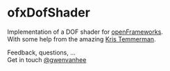 ofxDofShader
============

Implementation of a DOF shader for [openFrameworks](http://www.openframeworks.cc/).    
With some help from the amazing [Kris Temmerman](http://http://www.neuroproductions.be/).    

Feedback, questions, ...     
Get in touch [@gwenvanhee](http://www.twitter.com/gwenvanhee)